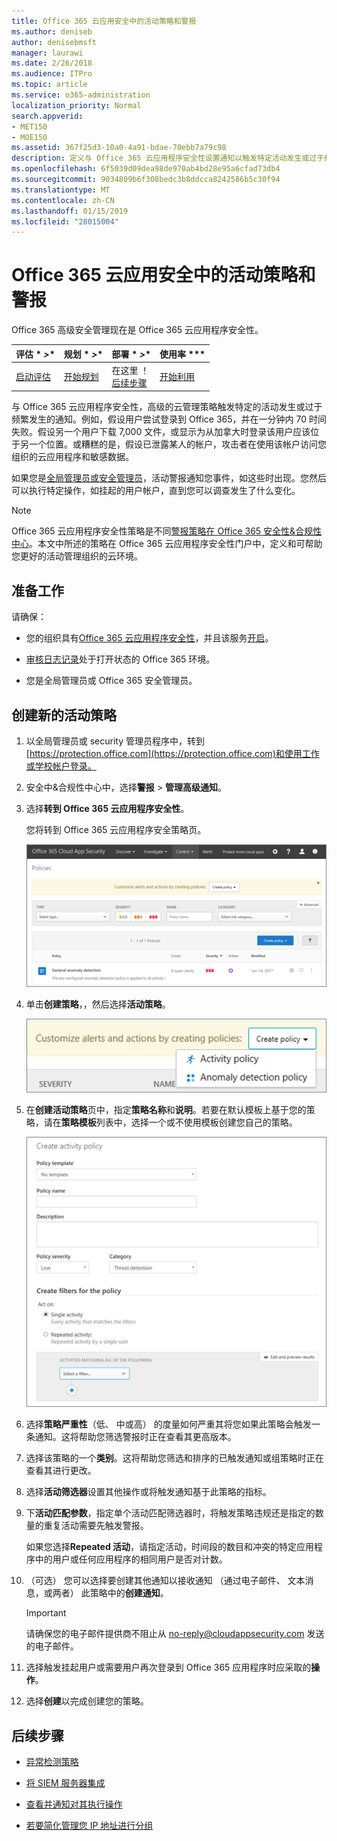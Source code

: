 ```yaml
---
title: Office 365 云应用安全中的活动策略和警报
ms.author: deniseb
author: denisebmsft
manager: laurawi
ms.date: 2/26/2018
ms.audience: ITPro
ms.topic: article
ms.service: o365-administration
localization_priority: Normal
search.appverid:
- MET150
- MOE150
ms.assetid: 367f25d3-10a0-4a91-bdae-70ebb7a79c98
description: 定义与 Office 365 云应用程序安全性设置通知以触发特定活动发生或过于频繁发生时的活动策略。通过设置以触发通知的策略，您可以通知有关和监视特定活动。
ms.openlocfilehash: 6f5039d09dea98de970ab4bd28e95a6cfad73db4
ms.sourcegitcommit: 9034809b6f308bedc3b8ddcca8242586b5c30f94
ms.translationtype: MT
ms.contentlocale: zh-CN
ms.lasthandoff: 01/15/2019
ms.locfileid: "28015004"
---
```

# <a name="activity-policies-and-alerts-in-office-365-cloud-app-security"></a>Office 365 云应用安全中的活动策略和警报

Office 365 高级安全管理现在是 Office 365 云应用程序安全性。
  
|评估 * *\>**|规划 * *\>**|部署 * *\>**|使用率 ***|
|:-----|:-----|:-----|:-----|
|[启动评估](office-365-cas-overview.md) <br/> |[开始规划](get-ready-for-office-365-cas.md) <br/> |在这里 ！  <br/> [后续步骤](anomaly-detection-policies-in-ocas.md) <br/> |[开始利用](utilization-activities-for-ocas.md) <br/> |
   
与 Office 365 云应用程序安全性，高级的云管理策略触发特定的活动发生或过于频繁发生的通知。例如，假设用户尝试登录到 Office 365，并在一分钟内 70 时间失败。假设另一个用户下载 7,000 文件，或显示为从加拿大时登录该用户应该位于另一个位置。或糟糕的是，假设已泄露某人的帐户，攻击者在使用该帐户访问您组织的云应用程序和敏感数据。
  
如果您是[全局管理员或安全管理员](permissions-in-the-security-and-compliance-center.md)，活动警报通知您事件，如这些时出现。您然后可以执行特定操作，如挂起的用户帐户，直到您可以调查发生了什么变化。
  
> [!NOTE]
> Office 365 云应用程序安全性策略是不同[警报策略在 Office 365 安全性&amp;合规性中心](alert-policies.md)。本文中所述的策略在 Office 365 云应用程序安全性门户中，定义和可帮助您更好的活动管理组织的云环境。 
  
## <a name="before-you-begin"></a>准备工作

请确保：
  
- 您的组织具有[Office 365 云应用程序安全性](office-365-cas-overview.md)，并且该服务[开启](turn-on-office-365-cas.md)。
    
- [审核日志记录](turn-audit-log-search-on-or-off.md)处于打开状态的 Office 365 环境。 
    
- 您是全局管理员或 Office 365 安全管理员。
    
## <a name="create-a-new-activity-policy"></a>创建新的活动策略

1. 以全局管理员或 security 管理员程序中，转到[https://protection.office.com](https://protection.office.com)和使用工作或学校帐户登录。 
    
2. 安全中&amp;合规性中心中，选择**警报** \> **管理高级通知**。
    
3. 选择**转到 Office 365 云应用程序安全性**。
    
    您将转到 Office 365 云应用程序安全策略页。
    
    ![当您转到 Office 365 云应用程序安全性门户时，启动与策略页](media/5cb8833c-4e08-438c-bab3-91b5106f6f3f.png)
  
4. 单击**创建策略**，，然后选择**活动策略**。
    
    ![在 O365 CAS 创建策略时，您可以选择活动策略和异常检测策略。](media/79f34535-ddf9-4a5b-a0a3-8766bf9c174c.png)
  
5. 在**创建活动策略**页中，指定**策略名称**和**说明**。若要在默认模板上基于您的策略，请在**策略模板**列表中，选择一个或不使用模板创建您自己的策略。 
    
    ![您可以与 Office 365 云应用程序安全性创建活动策略。](media/4083a76f-7074-4d6a-8200-6d76d49259d7.png)
  
6. 选择**策略严重性**（低、 中或高） 的度量如何严重其将您如果此策略会触发一条通知。这将帮助您筛选警报时正在查看其更高版本。 
    
7. 选择该策略的一个**类别**。这将帮助您筛选和排序的已触发通知或组策略时正在查看其进行更改。 
    
8. 选择**活动筛选器**设置其他操作或将触发通知基于此策略的指标。 
    
9. 下**活动匹配参数**，指定单个活动匹配筛选器时，将触发策略违规还是指定的数量的重复活动需要先触发警报。
    
    如果您选择**Repeated 活动**，请指定活动，时间段的数目和冲突的特定应用程序中的用户或任何应用程序的相同用户是否对计数。
    
10. （可选） 您可以选择要创建其他通知以接收通知 （通过电子邮件、 文本消息，或两者） 此策略中的**创建通知**。 
    
    > [!IMPORTANT]
    > 请确保您的电子邮件提供商不阻止从 no-reply@cloudappsecurity.com 发送的电子邮件。 
  
11. 选择触发挂起用户或需要用户再次登录到 Office 365 应用程序时应采取的**操作**。 
    
12. 选择**创建**以完成创建您的策略。 
    
## <a name="next-steps"></a>后续步骤

- [异常检测策略](anomaly-detection-policies-in-ocas.md)
    
- [将 SIEM 服务器集成](integrate-your-siem-server-with-office-365-cas.md)
    
- [查看并通知对其执行操作](review-office-365-cas-alerts.md)
    
- [若要简化管理您 IP 地址进行分组](group-your-ip-addresses-in-ocas.md)
    

